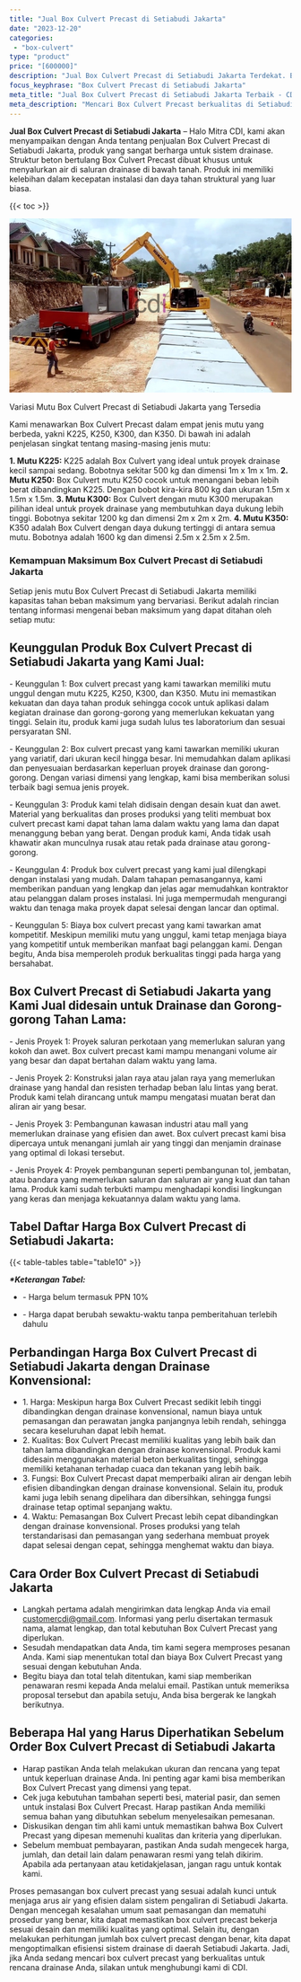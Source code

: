```yaml
---
title: "Jual Box Culvert Precast di Setiabudi Jakarta"
date: "2023-12-20"
categories:
 - "box-culvert"
type: "product"
price: "[600000]"
description: "Jual Box Culvert Precast di Setiabudi Jakarta Terdekat. Box Culvert Precast ini merupakan pilihan prima dalam proyek pembangunan sebagai saluran drainase yang kuat dan tahan lama. Hubungi kami untuk konsultasi mendalam."
focus_keyphrase: "Box Culvert Precast di Setiabudi Jakarta"
meta_title: "Jual Box Culvert Precast di Setiabudi Jakarta Terbaik - CDI"
meta_description: "Mencari Box Culvert Precast berkualitas di Setiabudi Jakarta? Layanan profesional kami siap membantu dengan solusi terbaik. Klik untuk penawaran istimewa."
---
```


**Jual Box Culvert Precast di Setiabudi Jakarta** – Halo Mitra CDI, kami akan menyampaikan dengan Anda tentang penjualan Box Culvert Precast di Setiabudi Jakarta, produk yang sangat berharga untuk sistem drainase. Struktur beton bertulang Box Culvert Precast dibuat khusus untuk menyalurkan air di saluran drainase di bawah tanah. Produk ini memiliki kelebihan dalam kecepatan instalasi dan daya tahan struktural yang luar biasa.

{{< toc >}}

![Jual Box Culvert Precast di Setiabudi Jakarta](/images/box-culvert/box-culvert-11.jpg)

Variasi Mutu Box Culvert Precast di Setiabudi Jakarta yang Tersedia

Kami menawarkan Box Culvert Precast dalam empat jenis mutu yang berbeda, yakni K225, K250, K300, dan K350. Di bawah ini adalah penjelasan singkat tentang masing-masing jenis mutu:

**1\. Mutu K225:** K225 adalah Box Culvert yang ideal untuk proyek drainase kecil sampai sedang. Bobotnya sekitar 500 kg dan dimensi 1m x 1m x 1m.
**2\. Mutu K250:** Box Culvert mutu K250 cocok untuk menangani beban lebih berat dibandingkan K225. Dengan bobot kira-kira 800 kg dan ukuran 1.5m x 1.5m x 1.5m.
**3\. Mutu K300:** Box Culvert dengan mutu K300 merupakan pilihan ideal untuk proyek drainase yang membutuhkan daya dukung lebih tinggi. Bobotnya sekitar 1200 kg dan dimensi 2m x 2m x 2m.
**4\. Mutu K350:** K350 adalah Box Culvert dengan daya dukung tertinggi di antara semua mutu. Bobotnya adalah 1600 kg dan dimensi 2.5m x 2.5m x 2.5m.

### Kemampuan Maksimum Box Culvert Precast di Setiabudi Jakarta

Setiap jenis mutu Box Culvert Precast di Setiabudi Jakarta memiliki kapasitas tahan beban maksimum yang bervariasi. Berikut adalah rincian tentang informasi mengenai beban maksimum yang dapat ditahan oleh setiap mutu: 

## Keunggulan Produk Box Culvert Precast di Setiabudi Jakarta yang Kami Jual:

\- Keunggulan 1: Box culvert precast yang kami tawarkan memiliki mutu unggul dengan mutu K225, K250, K300, dan K350. Mutu ini memastikan kekuatan dan daya tahan produk sehingga cocok untuk aplikasi dalam kegiatan drainase dan gorong-gorong yang memerlukan kekuatan yang tinggi. Selain itu, produk kami juga sudah lulus tes laboratorium dan sesuai persyaratan SNI.

\- Keunggulan 2: Box culvert precast yang kami tawarkan memiliki ukuran yang variatif, dari ukuran kecil hingga besar. Ini memudahkan dalam aplikasi dan penyesuaian berdasarkan keperluan proyek drainase dan gorong-gorong. Dengan variasi dimensi yang lengkap, kami bisa memberikan solusi terbaik bagi semua jenis proyek.

\- Keunggulan 3: Produk kami telah didisain dengan desain kuat dan awet. Material yang berkualitas dan proses produksi yang teliti membuat box culvert precast kami dapat tahan lama dalam waktu yang lama dan dapat menanggung beban yang berat. Dengan produk kami, Anda tidak usah khawatir akan munculnya rusak atau retak pada drainase atau gorong-gorong.

\- Keunggulan 4: Produk box culvert precast yang kami jual dilengkapi dengan instalasi yang mudah. Dalam tahapan pemasangannya, kami memberikan panduan yang lengkap dan jelas agar memudahkan kontraktor atau pelanggan dalam proses instalasi. Ini juga mempermudah mengurangi waktu dan tenaga maka proyek dapat selesai dengan lancar dan optimal.

\- Keunggulan 5: Biaya box culvert precast yang kami tawarkan amat kompetitif. Meskipun memiliki mutu yang unggul, kami tetap menjaga biaya yang kompetitif untuk memberikan manfaat bagi pelanggan kami. Dengan begitu, Anda bisa memperoleh produk berkualitas tinggi pada harga yang bersahabat.

## Box Culvert Precast di Setiabudi Jakarta yang Kami Jual didesain untuk Drainase dan Gorong-gorong Tahan Lama:

\- Jenis Proyek 1: Proyek saluran perkotaan yang memerlukan saluran yang kokoh dan awet. Box culvert precast kami mampu menangani volume air yang besar dan dapat bertahan dalam waktu yang lama.

\- Jenis Proyek 2: Konstruksi jalan raya atau jalan raya yang memerlukan drainase yang handal dan resisten terhadap beban lalu lintas yang berat. Produk kami telah dirancang untuk mampu mengatasi muatan berat dan aliran air yang besar.

\- Jenis Proyek 3: Pembangunan kawasan industri atau mall yang memerlukan drainase yang efisien dan awet. Box culvert precast kami bisa dipercaya untuk menangani jumlah air yang tinggi dan menjamin drainase yang optimal di lokasi tersebut.

\- Jenis Proyek 4: Proyek pembangunan seperti pembangunan tol, jembatan, atau bandara yang memerlukan saluran dan saluran air yang kuat dan tahan lama. Produk kami sudah terbukti mampu menghadapi kondisi lingkungan yang keras dan menjaga kekuatannya dalam waktu yang lama.

## Tabel Daftar Harga Box Culvert Precast di Setiabudi Jakarta:

{{< table-tables table="table10" >}}

**_\*Keterangan Tabel:_**

*   \- Harga belum termasuk PPN 10%

*   \- Harga dapat berubah sewaktu-waktu tanpa pemberitahuan terlebih dahulu

## Perbandingan Harga Box Culvert Precast di Setiabudi Jakarta dengan Drainase Konvensional:

*   1\. Harga: Meskipun harga Box Culvert Precast sedikit lebih tinggi dibandingkan dengan drainase konvensional, namun biaya untuk pemasangan dan perawatan jangka panjangnya lebih rendah, sehingga secara keseluruhan dapat lebih hemat.
*   2\. Kualitas: Box Culvert Precast memiliki kualitas yang lebih baik dan tahan lama dibandingkan dengan drainase konvensional. Produk kami didesain menggunakan material beton berkualitas tinggi, sehingga memiliki ketahanan terhadap cuaca dan tekanan yang lebih baik.
*   3\. Fungsi: Box Culvert Precast dapat memperbaiki aliran air dengan lebih efisien dibandingkan dengan drainase konvensional. Selain itu, produk kami juga lebih senang dipelihara dan dibersihkan, sehingga fungsi drainase tetap optimal sepanjang waktu.
*   4\. Waktu: Pemasangan Box Culvert Precast lebih cepat dibandingkan dengan drainase konvensional. Proses produksi yang telah terstandarisasi dan pemasangan yang sederhana membuat proyek dapat selesai dengan cepat, sehingga menghemat waktu dan biaya.

## Cara Order Box Culvert Precast di Setiabudi Jakarta

*   Langkah pertama adalah mengirimkan data lengkap Anda via email customercdi@gmail.com. Informasi yang perlu disertakan termasuk nama, alamat lengkap, dan total kebutuhan Box Culvert Precast yang diperlukan.
*   Sesudah mendapatkan data Anda, tim kami segera memproses pesanan Anda. Kami siap menentukan total dan biaya Box Culvert Precast yang sesuai dengan kebutuhan Anda.
*   Begitu biaya dan total telah ditentukan, kami siap memberikan penawaran resmi kepada Anda melalui email. Pastikan untuk memeriksa proposal tersebut dan apabila setuju, Anda bisa bergerak ke langkah berikutnya.

## Beberapa Hal yang Harus Diperhatikan Sebelum Order Box Culvert Precast di Setiabudi Jakarta

*   Harap pastikan Anda telah melakukan ukuran dan rencana yang tepat untuk keperluan drainase Anda. Ini penting agar kami bisa memberikan Box Culvert Precast yang dimensi yang tepat.
*   Cek juga kebutuhan tambahan seperti besi, material pasir, dan semen untuk instalasi Box Culvert Precast. Harap pastikan Anda memiliki semua bahan yang dibutuhkan sebelum menyelesaikan pemesanan.
*   Diskusikan dengan tim ahli kami untuk memastikan bahwa Box Culvert Precast yang dipesan memenuhi kualitas dan kriteria yang diperlukan.
*   Sebelum membuat pembayaran, pastikan Anda sudah mengecek harga, jumlah, dan detail lain dalam penawaran resmi yang telah dikirim. Apabila ada pertanyaan atau ketidakjelasan, jangan ragu untuk kontak kami.

Proses pemasangan box culvert precast yang sesuai adalah kunci untuk menjaga arus air yang efisien dalam sistem pengaliran di Setiabudi Jakarta. Dengan mencegah kesalahan umum saat pemasangan dan mematuhi prosedur yang benar, kita dapat memastikan box culvert precast bekerja sesuai desain dan memiliki kualitas yang optimal. Selain itu, dengan melakukan perhitungan jumlah box culvert precast dengan benar, kita dapat mengoptimalkan efisiensi sistem drainase di daerah Setiabudi Jakarta. Jadi, jika Anda sedang mencari box culvert precast yang berkualitas untuk rencana drainase Anda, silakan untuk menghubungi kami di CDI.